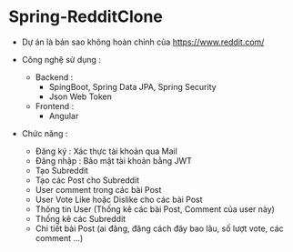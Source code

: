 # Spring-RedditClone
- Dự án là bản sao không hoàn chỉnh của https://www.reddit.com/

- Công nghệ sử dụng :
  * Backend :
    + SpingBoot, Spring Data JPA, Spring Security
    + Json Web Token
  * Frontend :
    + Angular

- Chức năng :
  + Đăng ký : Xác thực tài khoản qua Mail
  + Đăng nhập : Bảo mật tài khoản bằng JWT
  + Tạo Subreddit
  + Tạo các Post cho Subreddit
  + User comment trong các bài Post
  + User Vote Like hoặc Dislike cho các bài Post
  + Thông tin User (Thống kê các bài Post, Comment của user này)
  + Thống kê các Subreddit
  + Chi tiết bài Post (ai đăng, đăng cách đây bao lâu, số lượt vote, các comment ...)
